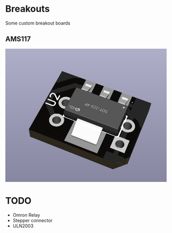 # Breakouts

Some custom breakout boards

## AMS117

![](images/ams117.png)



# TODO

- Omron Relay
- Stepper connector
- ULN2003
